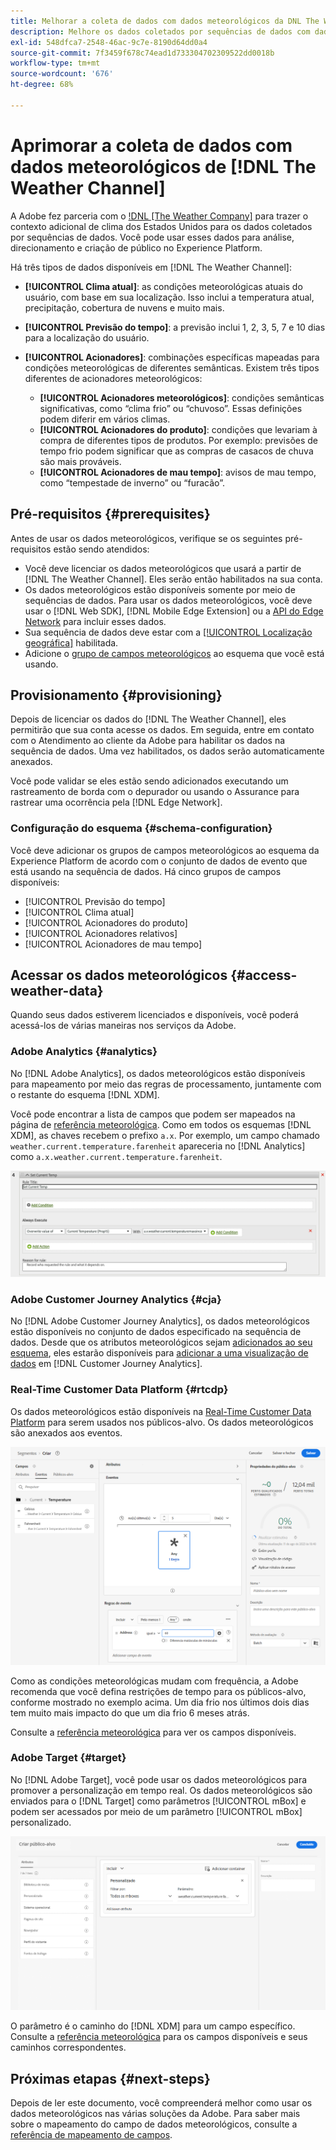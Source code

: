 ```yaml
---
title: Melhorar a coleta de dados com dados meteorológicos da DNL The Weather Channel
description: Melhore os dados coletados por sequências de dados com dados meteorológicos do canal de clima DNL.
exl-id: 548dfca7-2548-46ac-9c7e-8190d64dd0a4
source-git-commit: 7f3459f678c74ead1d733304702309522dd0018b
workflow-type: tm+mt
source-wordcount: '676'
ht-degree: 68%

---
```


# Aprimorar a coleta de dados com dados meteorológicos de [!DNL The Weather Channel]

A Adobe fez parceria com o [!DNL [The Weather Company]](https://www.ibm.com/weather) para trazer o contexto adicional de clima dos Estados Unidos para os dados coletados por sequências de dados. Você pode usar esses dados para análise, direcionamento e criação de público no Experience Platform.

Há três tipos de dados disponíveis em [!DNL The Weather Channel]:

* **[!UICONTROL Clima atual]**: as condições meteorológicas atuais do usuário, com base em sua localização. Isso inclui a temperatura atual, precipitação, cobertura de nuvens e muito mais.
* **[!UICONTROL Previsão do tempo]**: a previsão inclui 1, 2, 3, 5, 7 e 10 dias para a localização do usuário.
* **[!UICONTROL Acionadores]**: combinações específicas mapeadas para condições meteorológicas de diferentes semânticas. Existem três tipos diferentes de acionadores meteorológicos:

   * **[!UICONTROL Acionadores meteorológicos]**: condições semânticas significativas, como “clima frio” ou “chuvoso”. Essas definições podem diferir em vários climas.
   * **[!UICONTROL Acionadores do produto]**: condições que levariam à compra de diferentes tipos de produtos. Por exemplo: previsões de tempo frio podem significar que as compras de casacos de chuva são mais prováveis.
   * **[!UICONTROL Acionadores de mau tempo]**: avisos de mau tempo, como “tempestade de inverno” ou “furacão”.

## Pré-requisitos {#prerequisites}

Antes de usar os dados meteorológicos, verifique se os seguintes pré-requisitos estão sendo atendidos:

* Você deve licenciar os dados meteorológicos que usará a partir de [!DNL The Weather Channel]. Eles serão então habilitados na sua conta.
* Os dados meteorológicos estão disponíveis somente por meio de sequências de dados. Para usar os dados meteorológicos, você deve usar o [!DNL Web SDK], [!DNL Mobile Edge Extension] ou a [API do Edge Network](https://developer.adobe.com/data-collection-apis/docs/api/) para incluir esses dados.
* Sua sequência de dados deve estar com a [[!UICONTROL Localização geográfica]](../configure.md#advanced-options) habilitada.
* Adicione o [grupo de campos meteorológicos](#schema-configuration) ao esquema que você está usando.

## Provisionamento {#provisioning}

Depois de licenciar os dados do [!DNL The Weather Channel], eles permitirão que sua conta acesse os dados. Em seguida, entre em contato com o Atendimento ao cliente da Adobe para habilitar os dados na sequência de dados. Uma vez habilitados, os dados serão automaticamente anexados.

Você pode validar se eles estão sendo adicionados executando um rastreamento de borda com o depurador ou usando o Assurance para rastrear uma ocorrência pela [!DNL Edge Network].

### Configuração do esquema {#schema-configuration}

Você deve adicionar os grupos de campos meteorológicos ao esquema da Experience Platform de acordo com o conjunto de dados de evento que está usando na sequência de dados. Há cinco grupos de campos disponíveis:

* [!UICONTROL Previsão do tempo]
* [!UICONTROL Clima atual]
* [!UICONTROL Acionadores do produto]
* [!UICONTROL Acionadores relativos]
* [!UICONTROL Acionadores de mau tempo]

## Acessar os dados meteorológicos {#access-weather-data}

Quando seus dados estiverem licenciados e disponíveis, você poderá acessá-los de várias maneiras nos serviços da Adobe.

### Adobe Analytics {#analytics}

No [!DNL Adobe Analytics], os dados meteorológicos estão disponíveis para mapeamento por meio das regras de processamento, juntamente com o restante do esquema [!DNL XDM].

Você pode encontrar a lista de campos que podem ser mapeados na página de [referência meteorológica](weather-reference.md). Como em todos os esquemas [!DNL XDM], as chaves recebem o prefixo `a.x`. Por exemplo, um campo chamado `weather.current.temperature.farenheit` apareceria no [!DNL Analytics] como `a.x.weather.current.temperature.farenheit`.

![Interface da regra de processamento](../assets/data-enrichment/weather/processing-rules.png)

### Adobe Customer Journey Analytics {#cja}

No [!DNL Adobe Customer Journey Analytics], os dados meteorológicos estão disponíveis no conjunto de dados especificado na sequência de dados. Desde que os atributos meteorológicos sejam [adicionados ao seu esquema](#prerequisites-prerequisites), eles estarão disponíveis para [adicionar a uma visualização de dados](https://experienceleague.adobe.com/docs/analytics-platform/using/cja-dataviews/create-dataview.html?lang=pt-BR) em [!DNL Customer Journey Analytics].

### Real-Time Customer Data Platform {#rtcdp}

Os dados meteorológicos estão disponíveis na [Real-Time Customer Data Platform](../../rtcdp/overview.md) para serem usados nos públicos-alvo. Os dados meteorológicos são anexados aos eventos.

![Construtor de segmentos mostrando eventos meteorológicos](../assets/data-enrichment/weather/schema-builder.png)

Como as condições meteorológicas mudam com frequência, a Adobe recomenda que você defina restrições de tempo para os públicos-alvo, conforme mostrado no exemplo acima. Um dia frio nos últimos dois dias tem muito mais impacto do que um dia frio 6 meses atrás.

Consulte a [referência meteorológica](weather-reference.md) para ver os campos disponíveis.

### Adobe Target {#target}

No [!DNL Adobe Target], você pode usar os dados meteorológicos para promover a personalização em tempo real. Os dados meteorológicos são enviados para o [!DNL Target] como parâmetros [!UICONTROL mBox] e podem ser acessados por meio de um parâmetro [!UICONTROL mBox] personalizado.

![Construtor de público-alvo](../assets/data-enrichment/weather/target-audience-builder.png)

O parâmetro é o caminho do [!DNL XDM] para um campo específico. Consulte a [referência meteorológica](weather-reference.md) para os campos disponíveis e seus caminhos correspondentes.

## Próximas etapas {#next-steps}

Depois de ler este documento, você compreenderá melhor como usar os dados meteorológicos nas várias soluções da Adobe. Para saber mais sobre o mapeamento do campo de dados meteorológicos, consulte a [referência de mapeamento de campos](weather-reference.md).
